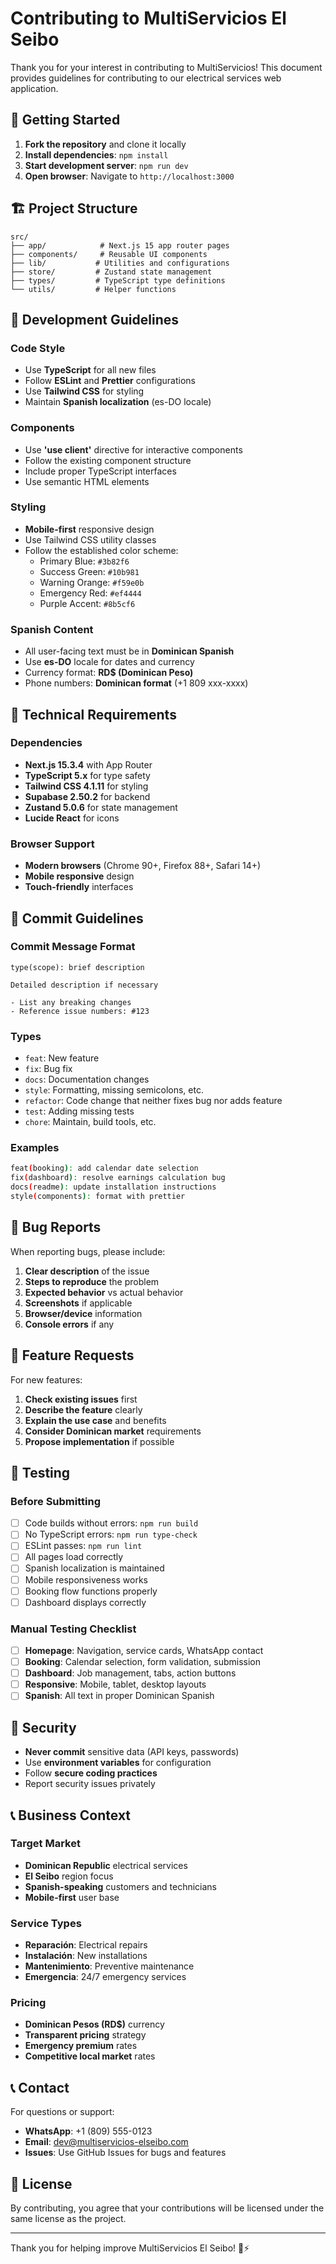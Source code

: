 # Contributing to MultiServicios El Seibo

Thank you for your interest in contributing to MultiServicios! This document provides guidelines for contributing to our electrical services web application.

## 🚀 Getting Started

1. **Fork the repository** and clone it locally
2. **Install dependencies**: `npm install`
3. **Start development server**: `npm run dev`
4. **Open browser**: Navigate to `http://localhost:3000`

## 🏗 Project Structure

```
src/
├── app/            # Next.js 15 app router pages
├── components/     # Reusable UI components
├── lib/           # Utilities and configurations
├── store/         # Zustand state management
├── types/         # TypeScript type definitions
└── utils/         # Helper functions
```

## 🎯 Development Guidelines

### Code Style
- Use **TypeScript** for all new files
- Follow **ESLint** and **Prettier** configurations
- Use **Tailwind CSS** for styling
- Maintain **Spanish localization** (es-DO locale)

### Components
- Use **'use client'** directive for interactive components
- Follow the existing component structure
- Include proper TypeScript interfaces
- Use semantic HTML elements

### Styling
- **Mobile-first** responsive design
- Use Tailwind CSS utility classes
- Follow the established color scheme:
  - Primary Blue: `#3b82f6`
  - Success Green: `#10b981`
  - Warning Orange: `#f59e0b`
  - Emergency Red: `#ef4444`
  - Purple Accent: `#8b5cf6`

### Spanish Content
- All user-facing text must be in **Dominican Spanish**
- Use **es-DO** locale for dates and currency
- Currency format: **RD$ (Dominican Peso)**
- Phone numbers: **Dominican format** (+1 809 xxx-xxxx)

## 🔧 Technical Requirements

### Dependencies
- **Next.js 15.3.4** with App Router
- **TypeScript 5.x** for type safety
- **Tailwind CSS 4.1.11** for styling
- **Supabase 2.50.2** for backend
- **Zustand 5.0.6** for state management
- **Lucide React** for icons

### Browser Support
- **Modern browsers** (Chrome 90+, Firefox 88+, Safari 14+)
- **Mobile responsive** design
- **Touch-friendly** interfaces

## 📝 Commit Guidelines

### Commit Message Format
```
type(scope): brief description

Detailed description if necessary

- List any breaking changes
- Reference issue numbers: #123
```

### Types
- `feat`: New feature
- `fix`: Bug fix
- `docs`: Documentation changes
- `style`: Formatting, missing semicolons, etc.
- `refactor`: Code change that neither fixes bug nor adds feature
- `test`: Adding missing tests
- `chore`: Maintain, build tools, etc.

### Examples
```bash
feat(booking): add calendar date selection
fix(dashboard): resolve earnings calculation bug
docs(readme): update installation instructions
style(components): format with prettier
```

## 🐛 Bug Reports

When reporting bugs, please include:

1. **Clear description** of the issue
2. **Steps to reproduce** the problem
3. **Expected behavior** vs actual behavior
4. **Screenshots** if applicable
5. **Browser/device** information
6. **Console errors** if any

## 🚀 Feature Requests

For new features:

1. **Check existing issues** first
2. **Describe the feature** clearly
3. **Explain the use case** and benefits
4. **Consider Dominican market** requirements
5. **Propose implementation** if possible

## 🧪 Testing

### Before Submitting
- [ ] Code builds without errors: `npm run build`
- [ ] No TypeScript errors: `npm run type-check`
- [ ] ESLint passes: `npm run lint`
- [ ] All pages load correctly
- [ ] Spanish localization is maintained
- [ ] Mobile responsiveness works
- [ ] Booking flow functions properly
- [ ] Dashboard displays correctly

### Manual Testing Checklist
- [ ] **Homepage**: Navigation, service cards, WhatsApp contact
- [ ] **Booking**: Calendar selection, form validation, submission
- [ ] **Dashboard**: Job management, tabs, action buttons
- [ ] **Responsive**: Mobile, tablet, desktop layouts
- [ ] **Spanish**: All text in proper Dominican Spanish

## 🔐 Security

- **Never commit** sensitive data (API keys, passwords)
- Use **environment variables** for configuration
- Follow **secure coding practices**
- Report security issues privately

## 📞 Business Context

### Target Market
- **Dominican Republic** electrical services
- **El Seibo** region focus
- **Spanish-speaking** customers and technicians
- **Mobile-first** user base

### Service Types
- **Reparación**: Electrical repairs
- **Instalación**: New installations  
- **Mantenimiento**: Preventive maintenance
- **Emergencia**: 24/7 emergency services

### Pricing
- **Dominican Pesos (RD$)** currency
- **Transparent pricing** strategy
- **Emergency premium** rates
- **Competitive local market** rates

## 📞 Contact

For questions or support:
- **WhatsApp**: +1 (809) 555-0123
- **Email**: dev@multiservicios-elseibo.com
- **Issues**: Use GitHub Issues for bugs and features

## 📄 License

By contributing, you agree that your contributions will be licensed under the same license as the project.

---

Thank you for helping improve MultiServicios El Seibo! 🔌⚡ 